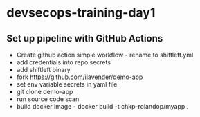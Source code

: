 # devsecops-training-day1

## Set up pipeline with GitHub Actions

- Create github action simple workflow - rename to shiftleft.yml
- add credentials into repo secrets
- add shiftleft binary
- fork https://github.com/ilavender/demo-app
- set env variable secrets in yaml file
- git clone demo-app
- run source code scan
- build docker image - docker build -t chkp-rolandop/myapp .
